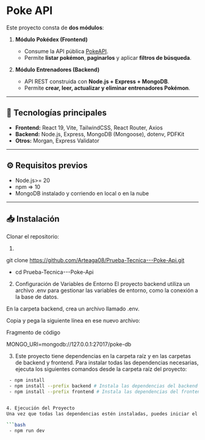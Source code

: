 # Poke API

Este proyecto consta de **dos módulos**:  

1. **Módulo Pokédex (Frontend)**  
   - Consume la API pública [PokeAPI](https://pokeapi.co/docs/v2).  
   - Permite **listar pokémon**, **paginarlos** y aplicar **filtros de búsqueda**.  

2. **Módulo Entrenadores (Backend)**  
   - API REST construida con **Node.js + Express + MongoDB**.  
   - Permite **crear, leer, actualizar y eliminar entrenadores Pokémon**.   

---

## 🚀 Tecnologías principales

- **Frontend:** React 19, Vite, TailwindCSS, React Router, Axios  
- **Backend:** Node.js, Express, MongoDB (Mongoose), dotenv, PDFKit  
- **Otros:** Morgan, Express Validator  

---

## ⚙️ Requisitos previos

- Node.js>= 20 
- npm => 10
- MongoDB instalado y corriendo en local o en la nube  

---

## 📥 Instalación

Clonar el repositorio:

1. ```bash
git clone https://github.com/Arteaga08/Prueba-Tecnica---Poke-Api.git

 - cd Prueba-Tecnica---Poke-Api

2. Configuración de Variables de Entorno
El proyecto backend utiliza un archivo .env para gestionar las variables de entorno, como la conexión a la base de datos.

En la carpeta backend, crea un archivo llamado .env.

Copia y pega la siguiente línea en ese nuevo archivo:

Fragmento de código

MONGO_URI=mongodb://127.0.0.1:27017/poke-db

3. Este proyecto tiene dependencias en la carpeta raíz y en las carpetas de backend y frontend. Para instalar todas las dependencias necesarias, ejecuta los siguientes comandos desde la carpeta raíz del proyecto:

```bash
 - npm install
 - npm install --prefix backend # Instala las dependencias del backend
 - npm install --prefix frontend # Instala las dependencias del frontend


4. Ejecución del Proyecto
Una vez que todas las dependencias estén instaladas, puedes iniciar el proyecto completo con un solo comando. Gracias al paquete concurrently, este comando iniciará tanto el servidor del backend como el servidor del frontend simultáneamente.

```bash
 - npm run dev